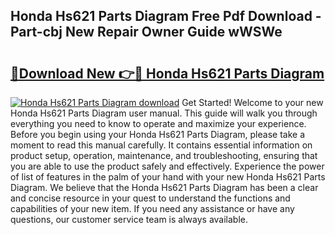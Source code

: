 ## Honda Hs621 Parts Diagram Free Pdf Download - Part-cbj New Repair Owner Guide wWSWe

# <h2><a href="http://dfm8knk.blite.top/?on=Honda+Hs621+Parts+Diagram">🔗Download New 👉🔴 Honda Hs621 Parts Diagram</a></h2>

[![Honda Hs621 Parts Diagram download](https://i.imgur.com/lujVjoI.png)](http://dfm8knk.blite.top/?on=Honda+Hs621+Parts+Diagram)
Get Started! Welcome to your new Honda Hs621 Parts Diagram user manual. This guide will walk you through everything you need to know to operate and maximize your experience. Before you begin using your Honda Hs621 Parts Diagram, please take a moment to read this manual carefully. It contains essential information on product setup, operation, maintenance, and troubleshooting, ensuring that you are able to use the product safely and effectively. Experience the power of list of features in the palm of your hand with your new Honda Hs621 Parts Diagram. We believe that the Honda Hs621 Parts Diagram has been a clear and concise resource in your quest to understand the functions and capabilities of your new item. If you need any assistance or have any questions, our customer service team is always available.
